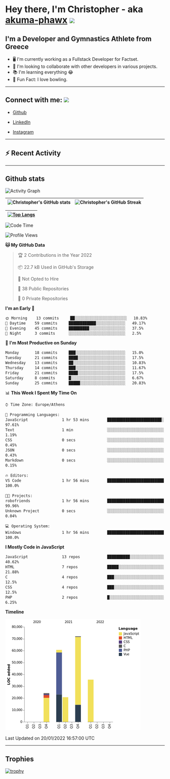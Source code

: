 # Hey there, I'm Christopher - aka [akuma-phawx](https://github.com/akuma-phawx) <img src = "https://raw.githubusercontent.com/MartinHeinz/MartinHeinz/master/wave.gif" width = 50px>

## I'm a Developer and Gymnastics Athlete from Greece

- 🖥️ I'm currently working as a Fullstack Developer for Factset.
- 🤲 I'm looking to collaborate with other developers in various projects.
- 📚 I'm learning everything 😂
- 🎳 Fun Fact: I love bowling.

---

## Connect with me: <img src='https://raw.githubusercontent.com/ShahriarShafin/ShahriarShafin/main/Assets/handshake.gif' width="100px">

- [Github](https://github.com/akuma-phawx)

- [LinkedIn](https://www.linkedin.com/in/christopher-vradis-3b9a68151/)

- [Instagram](https://www.instagram.com/chris.vrd_sw/)

---

## ⚡ Recent Activity

<!--START_SECTION:activity-->
<!--END_SECTION:activity-->

---

## Github stats

![Activity Graph](https://activity-graph.herokuapp.com/graph?username=akuma-phawx&theme=dracula)

| ![Christopher's GitHub stats](https://github-readme-stats.vercel.app/api?username=akuma-phawx&show_icons=true&theme=dracula) | ![Christopher's GitHub Streak](https://github-readme-streak-stats.herokuapp.com/?user=akuma-phawx&theme=dracula) |
| ---------------------------------------------------------------------------------------------------------------------------- | ---------------------------------------------------------------------------------------------------------------- |

| [![Top Langs](https://github-readme-stats.vercel.app/api/top-langs/?username=akuma-phawx&show_icons=true&theme=radical)](https://github.com/akuma-phawx/github-readme-stats) |
| ---------------------------------------------------------------------------------------------------------------------------------------------------------------------------- |

<!--START_SECTION:waka-->
![Code Time](http://img.shields.io/badge/Code%20Time-24%20hrs%2014%20mins-blue)

![Profile Views](http://img.shields.io/badge/Profile%20Views-0-blue)

**🐱 My GitHub Data** 

> 🏆 2 Contributions in the Year 2022
 > 
> 📦 22.7 kB Used in GitHub's Storage 
 > 
> 🚫 Not Opted to Hire
 > 
> 📜 38 Public Repositories 
 > 
> 🔑 0 Private Repositories  
 > 
**I'm an Early 🐤** 

```text
🌞 Morning    13 commits     ██░░░░░░░░░░░░░░░░░░░░░░░   10.83% 
🌆 Daytime    59 commits     ████████████░░░░░░░░░░░░░   49.17% 
🌃 Evening    45 commits     █████████░░░░░░░░░░░░░░░░   37.5% 
🌙 Night      3 commits      ░░░░░░░░░░░░░░░░░░░░░░░░░   2.5%

```
📅 **I'm Most Productive on Sunday** 

```text
Monday       18 commits     ███░░░░░░░░░░░░░░░░░░░░░░   15.0% 
Tuesday      21 commits     ████░░░░░░░░░░░░░░░░░░░░░   17.5% 
Wednesday    13 commits     ██░░░░░░░░░░░░░░░░░░░░░░░   10.83% 
Thursday     14 commits     ███░░░░░░░░░░░░░░░░░░░░░░   11.67% 
Friday       21 commits     ████░░░░░░░░░░░░░░░░░░░░░   17.5% 
Saturday     8 commits      █░░░░░░░░░░░░░░░░░░░░░░░░   6.67% 
Sunday       25 commits     █████░░░░░░░░░░░░░░░░░░░░   20.83%

```


📊 **This Week I Spent My Time On** 

```text
⌚︎ Time Zone: Europe/Athens

💬 Programming Languages: 
JavaScript               1 hr 53 mins        ████████████████████████░   97.61% 
Text                     1 min               ░░░░░░░░░░░░░░░░░░░░░░░░░   1.19% 
CSS                      0 secs              ░░░░░░░░░░░░░░░░░░░░░░░░░   0.45% 
JSON                     0 secs              ░░░░░░░░░░░░░░░░░░░░░░░░░   0.43% 
Markdown                 0 secs              ░░░░░░░░░░░░░░░░░░░░░░░░░   0.15%

🔥 Editors: 
VS Code                  1 hr 56 mins        █████████████████████████   100.0%

🐱‍💻 Projects: 
robofriends              1 hr 56 mins        █████████████████████████   99.96% 
Unknown Project          0 secs              ░░░░░░░░░░░░░░░░░░░░░░░░░   0.04%

💻 Operating System: 
Windows                  1 hr 56 mins        █████████████████████████   100.0%

```

**I Mostly Code in JavaScript** 

```text
JavaScript               13 repos            ██████████░░░░░░░░░░░░░░░   40.62% 
HTML                     7 repos             █████░░░░░░░░░░░░░░░░░░░░   21.88% 
C                        4 repos             ███░░░░░░░░░░░░░░░░░░░░░░   12.5% 
CSS                      4 repos             ███░░░░░░░░░░░░░░░░░░░░░░   12.5% 
PHP                      2 repos             █░░░░░░░░░░░░░░░░░░░░░░░░   6.25%

```


**Timeline**

![Chart not found](https://raw.githubusercontent.com/akuma-phawx/akuma-phawx/main/charts/bar_graph.png) 


 Last Updated on 20/01/2022 16:57:00 UTC
<!--END_SECTION:waka-->

---

## Trophies

[![trophy](https://github-profile-trophy.vercel.app/?username=akuma-phawx&theme=onedark)](https://github.com/ryo-ma/github-profile-trophy)

